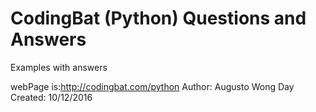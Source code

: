# CodingBat (Python) Questions and Answers
Examples with answers

webPage is:http://codingbat.com/python
Author: Augusto Wong
Day Created: 10/12/2016


